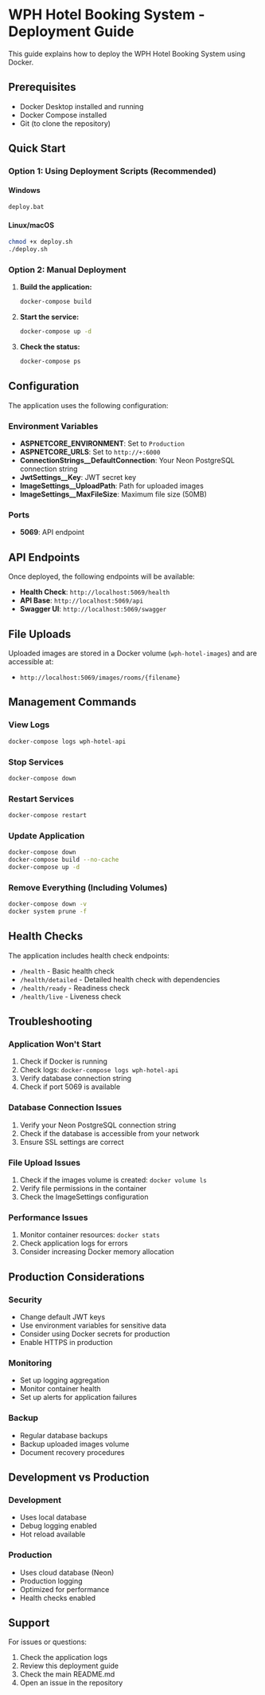 # WPH Hotel Booking System - Deployment Guide

This guide explains how to deploy the WPH Hotel Booking System using Docker.

## Prerequisites

- Docker Desktop installed and running
- Docker Compose installed
- Git (to clone the repository)

## Quick Start

### Option 1: Using Deployment Scripts (Recommended)

#### Windows
```bash
deploy.bat
```

#### Linux/macOS
```bash
chmod +x deploy.sh
./deploy.sh
```

### Option 2: Manual Deployment

1. **Build the application:**
   ```bash
   docker-compose build
   ```

2. **Start the service:**
   ```bash
   docker-compose up -d
   ```

3. **Check the status:**
   ```bash
   docker-compose ps
   ```

## Configuration

The application uses the following configuration:

### Environment Variables

- **ASPNETCORE_ENVIRONMENT**: Set to `Production`
- **ASPNETCORE_URLS**: Set to `http://+:6000`
- **ConnectionStrings__DefaultConnection**: Your Neon PostgreSQL connection string
- **JwtSettings__Key**: JWT secret key
- **ImageSettings__UploadPath**: Path for uploaded images
- **ImageSettings__MaxFileSize**: Maximum file size (50MB)

### Ports

- **5069**: API endpoint

## API Endpoints

Once deployed, the following endpoints will be available:

- **Health Check**: `http://localhost:5069/health`
- **API Base**: `http://localhost:5069/api`
- **Swagger UI**: `http://localhost:5069/swagger`

## File Uploads

Uploaded images are stored in a Docker volume (`wph-hotel-images`) and are accessible at:
- `http://localhost:5069/images/rooms/{filename}`

## Management Commands

### View Logs
```bash
docker-compose logs wph-hotel-api
```

### Stop Services
```bash
docker-compose down
```

### Restart Services
```bash
docker-compose restart
```

### Update Application
```bash
docker-compose down
docker-compose build --no-cache
docker-compose up -d
```

### Remove Everything (Including Volumes)
```bash
docker-compose down -v
docker system prune -f
```

## Health Checks

The application includes health check endpoints:

- `/health` - Basic health check
- `/health/detailed` - Detailed health check with dependencies
- `/health/ready` - Readiness check
- `/health/live` - Liveness check

## Troubleshooting

### Application Won't Start

1. Check if Docker is running
2. Check logs: `docker-compose logs wph-hotel-api`
3. Verify database connection string
4. Check if port 5069 is available

### Database Connection Issues

1. Verify your Neon PostgreSQL connection string
2. Check if the database is accessible from your network
3. Ensure SSL settings are correct

### File Upload Issues

1. Check if the images volume is created: `docker volume ls`
2. Verify file permissions in the container
3. Check the ImageSettings configuration

### Performance Issues

1. Monitor container resources: `docker stats`
2. Check application logs for errors
3. Consider increasing Docker memory allocation

## Production Considerations

### Security

- Change default JWT keys
- Use environment variables for sensitive data
- Consider using Docker secrets for production
- Enable HTTPS in production

### Monitoring

- Set up logging aggregation
- Monitor container health
- Set up alerts for application failures

### Backup

- Regular database backups
- Backup uploaded images volume
- Document recovery procedures

## Development vs Production

### Development
- Uses local database
- Debug logging enabled
- Hot reload available

### Production
- Uses cloud database (Neon)
- Production logging
- Optimized for performance
- Health checks enabled

## Support

For issues or questions:
1. Check the application logs
2. Review this deployment guide
3. Check the main README.md
4. Open an issue in the repository 